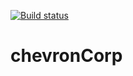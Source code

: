
[![Build status](https://dev.azure.com/ibmChevron/TestProject1/_apis/build/status/TestProject1-ASP.NET-CI)](https://dev.azure.com/ibmChevron/TestProject1/_build/latest?definitionId=-1)
# chevronCorp
